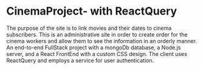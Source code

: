 # CinemaProject- with ReactQuery
The purpose of the site is to link movies and their dates to cinema subscribers. This is an administrative site in order to create order for the cinema workers and allow them to see the information in an orderly manner.
An end-to-end FullStack project with a mongoDb database, a Node.js server, and a React FrontEnd with a custom  CSS design. The client uses ReactQuery and employs a service for user authentication.
